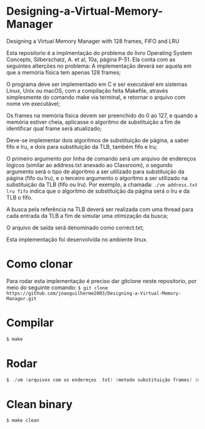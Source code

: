 # Designing-a-Virtual-Memory-Manager
Designing a Virtual Memory Manager with 128 frames, FIFO and LRU

Esta repositorio é a implmentação do problema do livro Operating System Concepts, Silberschatz, A. et al, 10a, página P-51. Ela conta com as seguintes alterções no problema: A implementação deverá ser aquela em que a memória física tem apenas 128 frames; 

O programa deve ser implementado em C e ser executável em sistemas Linux, Unix ou macOS, com a compilação feita Makefile, através simplesmente do comando make via terminal, e retornar o arquivo com nome vm executável;

Os frames na memória física devem ser preenchido do 0 ao 127, e quando a memória estiver cheia, aplicasse o algoritmo de substituição a fim de identificar qual frame será atualizado;

Deve-se implementar dois algoritmos de substituição de página, a saber fifo e lru, e dois
para substituição da TLB, também fifo e lru;

O primeiro argumento por linha de comando será um arquivo de endereços lógicos (similar ao
address.txt anexado ao Classroom), o segundo argumento será o tipo de algoritmo a ser
utilizado para substituição da página (fifo ou lru), e o terceiro argumento o algoritmo a ser
utilizado na substituição da TLB (fifo ou lru). Por exemplo, a chamada:
```./vm address.txt lru fifo```
indica que o algoritmo de substituição da página será o lru e da TLB o fifo.

A busca pela referência na TLB deverá ser realizada com uma thread para cada entrada da
TLB a fim de simular uma otimização da busca;

O arquivo de saída será denominado como correct.txt;

Esta implementação foi desenvolvida no ambiente linux.

# Como clonar

Para rodar esta implementação é preciso dar gitclone neste repositorio, por meio do seguinte comando:
```$ git clone https://github.com/joaoguilherme2003/Designing-a-Virtual-Memory-Manager.git```

# Compilar
```c
$ make
```
# Rodar
```c
$ ./vm (arquivos com os endereços .txt) (metodo substituição frames) (método substituição tlb)
```
# Clean binary
```c
$ make clean
```

